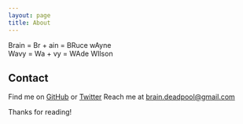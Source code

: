 ```yaml
---
layout: page
title: About
---
```


<p class="message">
  <span>Brain = Br + ain = BRuce wAyne</span>
  <br/>
  <span>Wavy = Wa + vy = WAde WIlson</span>
</p>

## Contact
Find me on <a href="https://github.com/braindeadpool">GitHub</a> or <a href="https://twitter.com/wavybatman">Twitter</a>
Reach me at <a href="mailto:brain.deadpool@gmail.com">brain.deadpool@gmail.com</a>

Thanks for reading!